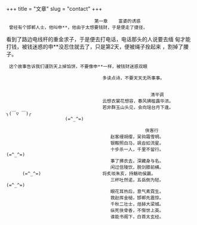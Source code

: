+++
title = "文章"
slug = "contact"
+++

                                     第一章    富婆的诱惑
     曾经有个邯郸人士，他叫申**，他由于太想要钱财，于是便走了捷径，
看到了路边电线杆的重金求子，于是便去打电话，电话那头的人说要去缅
甸才能打钱，被钱迷惑的申**没忍住就去了，只是第2天，便被绳子拴起来
，割掉了腰子。


     这个故事告诉我们谨防天上掉馅饼，不要像申**一样，被钱财迷惑双眼                    

                                        多读点诗，不要天天无所事事。


                                                          清平调
                                        云想衣裳花想容，春风拂槛露华浓。           	
                                        若非群玉山头见，会向瑶台月下逢。            ╮(￣▽ ￣)╭	
                          (=^_^=)
                                                   
                                                        侠客行
                                           赵客缦胡缨，吴钩霜雪明。
                                           银鞍照白马，飒沓如流星。
                                           十步杀一人，千里不留行。                 (=^_^=)
                                           事了拂衣去，深藏身与名。
                                           闲过信陵饮，脱剑膝前横。
          (=^_^=)                       将炙啖朱亥，持觞劝侯嬴。                                                          
                                           三杯吐然诺，五岳倒为轻。          (=^_^=)
                                           眼花耳热后，意气素霓生。
                                           救赵挥金槌，邯郸先震惊。
                                           千秋二壮士，烜赫大梁城。
                                           纵死侠骨香，不惭世上英。
                                           谁能书阁下，白首太玄经。


